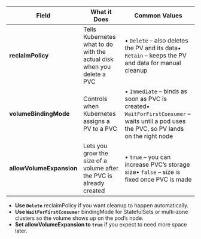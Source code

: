 |Field|What it Does|Common Values|
|---|---|---|
|**reclaimPolicy**|Tells Kubernetes what to do with the actual disk when you delete a PVC|• `Delete` – also deletes the PV and its data• `Retain` – keeps the PV and data for manual cleanup|
|**volumeBindingMode**|Controls when Kubernetes assigns a PV to a PVC|• `Immediate` – binds as soon as PVC is created• `WaitForFirstConsumer` – waits until a pod uses the PVC, so PV lands on the right node|
|**allowVolumeExpansion**|Lets you grow the size of a volume after the PVC is already created|• `true` – you can increase PVC’s storage size• `false` – size is fixed once PVC is made|

- **Use `Delete`** reclaimPolicy if you want cleanup to happen automatically.
- **Use `WaitForFirstConsumer`** bindingMode for StatefulSets or multi-zone clusters so the volume shows up on the pod’s node.
- **Set allowVolumeExpansion to `true`** if you expect to need more space later.

